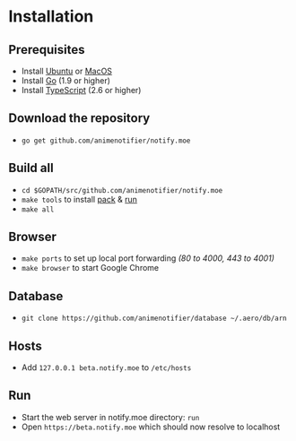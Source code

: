 # Installation

## Prerequisites

* Install [Ubuntu](https://www.ubuntu.com/) or [MacOS](https://en.wikipedia.org/wiki/MacOS)
* Install [Go](https://golang.org/dl/) (1.9 or higher)
* Install [TypeScript](https://www.typescriptlang.org/) (2.6 or higher)

## Download the repository

* `go get github.com/animenotifier/notify.moe`

## Build all

* `cd $GOPATH/src/github.com/animenotifier/notify.moe`
* `make tools` to install [pack](https://github.com/aerogo/pack) & [run](https://github.com/aerogo/run)
* `make all`

## Browser

* `make ports` to set up local port forwarding *(80 to 4000, 443 to 4001)*
* `make browser` to start Google Chrome

## Database

* `git clone https://github.com/animenotifier/database ~/.aero/db/arn`

## Hosts

* Add `127.0.0.1 beta.notify.moe` to `/etc/hosts`

## Run

* Start the web server in notify.moe directory: `run`
* Open `https://beta.notify.moe` which should now resolve to localhost